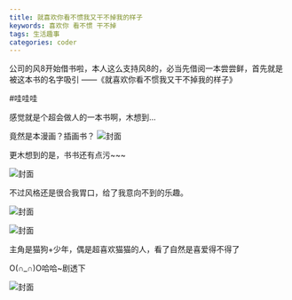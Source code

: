 ```yaml
---
title: 就喜欢你看不惯我又干不掉我的样子
keywords: 喜欢你 看不惯 干不掉
tags: 生活趣事
categories: coder
---
```

公司的风8开始借书啦，本人这么支持风8的，必当先借阅一本尝尝鲜，首先就是被这本书的名字吸引
——《就喜欢你看不惯我又干不掉我的样子》

#哇哇哇

感觉就是个超会做人的一本书啊，木想到...
<!-- more -->
竟然是本漫画？插画书？
![封面](../../../../images/cat-images/hd.jpg)

更木想到的是，书书还有点污~~~

![封面](../../../../images/cat-images/yj.jpg)

不过风格还是很合我胃口，给了我意向不到的乐趣。

![封面](../../../../images/cat-images/hs1.jpg)

![封面](../../../../images/cat-images/hs2.jpg)

主角是猫狗+少年，偶是超喜欢猫猫的人，看了自然是喜爱得不得了

O(∩_∩)O哈哈~剧透下

![封面](../../../../images/cat-images/pp.jpg)